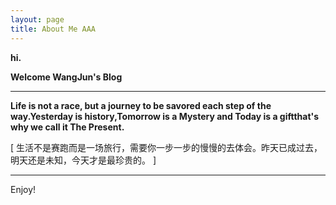 ```yaml
---
layout: page
title: About Me AAA
---
```


**hi.**

**Welcome WangJun's Blog**

---

**Life is not a race, but a journey to be savored each step of the way.Yesterday is history,Tomorrow is a Mystery and Today is a giftthat's why we call it The Present.**

[ 生活不是赛跑而是一场旅行，需要你一步一步的慢慢的去体会。昨天已成过去，明天还是未知，今天才是最珍贵的。 ]

---

Enjoy!
